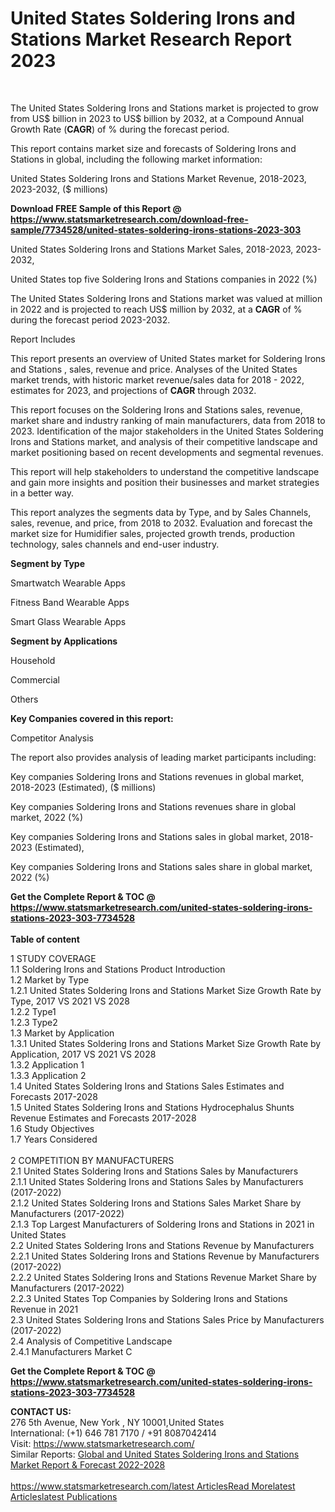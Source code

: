 <h1>United States Soldering Irons and Stations Market Research Report 2023</h1><br/><p>The United States Soldering Irons and Stations market is projected to grow from US$ billion in 2023 to US$ billion by 2032, at a Compound Annual Growth Rate (<strong>CAGR</strong>) of % during the forecast period.</p><p>This report contains market size and forecasts of Soldering Irons and Stations in global, including the following market information:</p><p>United States Soldering Irons and Stations Market Revenue, 2018-2023, 2023-2032, ($ millions)</p><p><strong>Download FREE Sample of this Report @ <a href="https://www.statsmarketresearch.com/download-free-sample/7734528/united-states-soldering-irons-stations-2023-303">https://www.statsmarketresearch.com/download-free-sample/7734528/united-states-soldering-irons-stations-2023-303</a></strong></p><p>United States Soldering Irons and Stations Market Sales, 2018-2023, 2023-2032,</p><p>United States top five Soldering Irons and Stations companies in 2022 (%)</p><p>The United States Soldering Irons and Stations market was valued at million in 2022 and is projected to reach US$ million by 2032, at a <strong>CAGR</strong> of % during the forecast period 2023-2032.</p><p>Report Includes</p><p>This report presents an overview of United States market for Soldering Irons and Stations , sales, revenue and price. Analyses of the United States market trends, with historic market revenue/sales data for 2018 - 2022, estimates for 2023, and projections of <strong>CAGR</strong> through 2032.</p><p>This report focuses on the Soldering Irons and Stations sales, revenue, market share and industry ranking of main manufacturers, data from 2018 to 2023. Identification of the major stakeholders in the United States Soldering Irons and Stations market, and analysis of their competitive landscape and market positioning based on recent developments and segmental revenues.</p><p>This report will help stakeholders to understand the competitive landscape and gain more insights and position their businesses and market strategies in a better way.</p><p>This report analyzes the segments data by Type, and by Sales Channels, sales, revenue, and price, from 2018 to 2032. Evaluation and forecast the market size for Humidifier sales, projected growth trends, production technology, sales channels and end-user industry.</p><p><strong>Segment by Type</strong></p><p>Smartwatch Wearable Apps</p><p>Fitness Band Wearable Apps</p><p>Smart Glass Wearable Apps</p><p><strong> Segment <strong><strong>by Applications</strong></strong></strong></p><p>Household</p><p>Commercial</p><p>Others</p><p><strong>Key Companies covered in this report:</strong></p><p>Competitor Analysis</p><p>The report also provides analysis of leading market participants including:</p><p>Key companies Soldering Irons and Stations revenues in global market, 2018-2023 (Estimated), ($ millions)</p><p>Key companies Soldering Irons and Stations revenues share in global market, 2022 (%)</p><p>Key companies Soldering Irons and Stations sales in global market, 2018-2023 (Estimated),</p><p>Key companies Soldering Irons and Stations sales share in global market, 2022 (%)</p><div><b>Get the Complete Report & TOC @ <a href="https://www.statsmarketresearch.com/united-states-soldering-irons-stations-2023-303-7734528">https://www.statsmarketresearch.com/united-states-soldering-irons-stations-2023-303-7734528</a></b></div><br><b>Table of content</b><p>1 STUDY COVERAGE<br />1.1 Soldering Irons and Stations Product Introduction<br />1.2 Market by Type<br />1.2.1 United States Soldering Irons and Stations Market Size Growth Rate by Type, 2017 VS 2021 VS 2028<br />1.2.2 Type1<br />1.2.3 Type2<br />1.3 Market by Application<br />1.3.1 United States Soldering Irons and Stations Market Size Growth Rate by Application, 2017 VS 2021 VS 2028<br />1.3.2 Application 1<br />1.3.3 Application 2<br />1.4 United States Soldering Irons and Stations Sales Estimates and Forecasts 2017-2028<br />1.5 United States Soldering Irons and Stations Hydrocephalus Shunts Revenue Estimates and Forecasts 2017-2028<br />1.6 Study Objectives<br />1.7 Years Considered<br /><br />2 COMPETITION BY MANUFACTURERS<br />2.1 United States Soldering Irons and Stations Sales by Manufacturers<br />2.1.1 United States Soldering Irons and Stations Sales by Manufacturers (2017-2022)<br />2.1.2 United States Soldering Irons and Stations Sales Market Share by Manufacturers (2017-2022)<br />2.1.3 Top Largest Manufacturers of Soldering Irons and Stations in 2021 in United States<br />2.2 United States Soldering Irons and Stations Revenue by Manufacturers<br />2.2.1 United States Soldering Irons and Stations Revenue by Manufacturers (2017-2022)<br />2.2.2 United States Soldering Irons and Stations Revenue Market Share by Manufacturers (2017-2022)<br />2.2.3 United States Top Companies by Soldering Irons and Stations Revenue in 2021<br />2.3 United States Soldering Irons and Stations Sales Price by Manufacturers (2017-2022)<br />2.4 Analysis of Competitive Landscape<br />2.4.1 Manufacturers Market C<br><div><b>Get the Complete Report & TOC @ <a href="https://www.statsmarketresearch.com/united-states-soldering-irons-stations-2023-303-7734528">https://www.statsmarketresearch.com/united-states-soldering-irons-stations-2023-303-7734528</a></b></div></p> <b>CONTACT US:</b><br>276 5th Avenue, New York , NY 10001,United States<br>International: (+1) 646 781 7170 / +91 8087042414<br>Visit: <a href="https://www.statsmarketresearch.com/">https://www.statsmarketresearch.com/</a><br>Similar Reports: <a href="https://www.statsmarketresearch.com/united-states-soldering-irons-stations-2023-303-7734528">Global and United States Soldering Irons and Stations Market Report & Forecast 2022-2028</a><br/><br/><a href="https://gyeongbokgung.com">https://www.statsmarketresearch.com/</a><a href="https://hallyeomaritime.com">latest Articles</a><a href="https://jingwansa.com">Read More</a><a href=https://nguoiviet.jp/">latest Articles</a><a href="https://www.intelmarketresearch.com/">latest Publications</a>